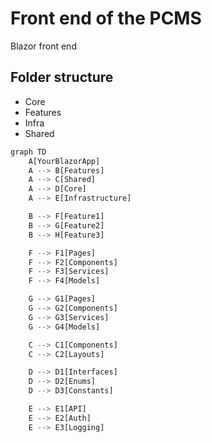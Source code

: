 # Front end of the PCMS

Blazor front end 

## Folder structure

- Core
- Features
- Infra
- Shared

```python
graph TD
    A[YourBlazorApp]
    A --> B[Features]
    A --> C[Shared]
    A --> D[Core]
    A --> E[Infrastructure]

    B --> F[Feature1]
    B --> G[Feature2]
    B --> H[Feature3]

    F --> F1[Pages]
    F --> F2[Components]
    F --> F3[Services]
    F --> F4[Models]

    G --> G1[Pages]
    G --> G2[Components]
    G --> G3[Services]
    G --> G4[Models]

    C --> C1[Components]
    C --> C2[Layouts]

    D --> D1[Interfaces]
    D --> D2[Enums]
    D --> D3[Constants]

    E --> E1[API]
    E --> E2[Auth]
    E --> E3[Logging]
```